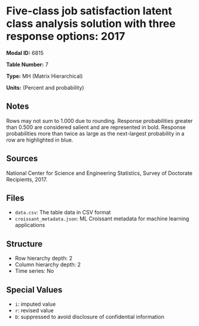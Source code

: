 # Five-class job satisfaction latent class analysis solution with three response options: 2017

**Modal ID:** 6815

**Table Number:** 7

**Type:** MH (Matrix Hierarchical)

**Units:** (Percent and probability)

## Notes

Rows may not sum to 1.000 due to rounding. Response probabilities greater than 0.500 are considered salient and are represented in bold. Response probabilities more than twice as large as the next-largest probability in a row are highlighted in blue.

## Sources

National Center for Science and Engineering Statistics, Survey of Doctorate Recipients, 2017.

## Files

- `data.csv`: The table data in CSV format
- `croissant_metadata.json`: ML Croissant metadata for machine learning applications

## Structure

- Row hierarchy depth: 2
- Column hierarchy depth: 2
- Time series: No

## Special Values

- `i`: imputed value
- `r`: revised value
- `D`: suppressed to avoid disclosure of confidential information
